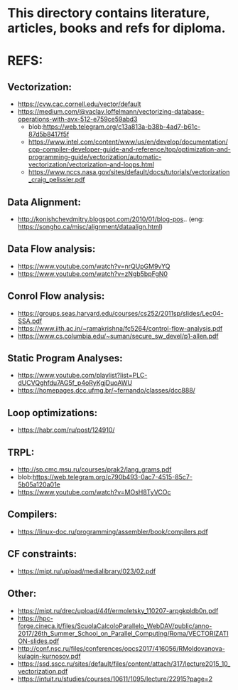 # This directory contains literature, articles, books and refs for diploma.

# REFS:
## Vectorization:
* https://cvw.cac.cornell.edu/vector/default
* https://medium.com/@vaclav.loffelmann/vectorizing-database-operations-with-avx-512-e759ce59abd3
  * blob:https://web.telegram.org/c13a813a-b38b-4ad7-b61c-87d5b8417f5f
  * https://www.intel.com/content/www/us/en/develop/documentation/cpp-compiler-developer-guide-and-reference/top/optimization-and-programming-guide/vectorization/automatic-vectorization/vectorization-and-loops.html
  * https://www.nccs.nasa.gov/sites/default/docs/tutorials/vectorization_craig_pelissier.pdf
## Data Alignment:
* http://konishchevdmitry.blogspot.com/2010/01/blog-pos.. (eng: https://songho.ca/misc/alignment/dataalign.html)
## Data Flow analysis:
* https://www.youtube.com/watch?v=nrQUpGM9vYQ
* https://www.youtube.com/watch?v=zNgb5bpFgN0
## Conrol Flow analysis:
* https://groups.seas.harvard.edu/courses/cs252/2011sp/slides/Lec04-SSA.pdf
* https://www.iith.ac.in/~ramakrishna/fc5264/control-flow-analysis.pdf
* https://www.cs.columbia.edu/~suman/secure_sw_devel/p1-allen.pdf
## Static Program Analyses:
* https://www.youtube.com/playlist?list=PLC-dUCVQghfdu7AG5f_p4oRyKgjDuoAWU
* https://homepages.dcc.ufmg.br/~fernando/classes/dcc888/
## Loop optimizations:
* https://habr.com/ru/post/124910/
## TRPL:
* http://sp.cmc.msu.ru/courses/prak2/lang_grams.pdf
* blob:https://web.telegram.org/c790b493-0ac7-4515-85c7-5b05a120a01e
* https://www.youtube.com/watch?v=MOsH8TyVCOc
## Compilers:
* https://linux-doc.ru/programming/assembler/book/compilers.pdf
## CF constraints:
* https://mipt.ru/upload/medialibrary/023/02.pdf
## Other:
* https://mipt.ru/drec/upload/44f/ermoletsky_110207-arpgkpldb0n.pdf
* https://hpc-forge.cineca.it/files/ScuolaCalcoloParallelo_WebDAV/public/anno-2017/26th_Summer_School_on_Parallel_Computing/Roma/VECTORIZATION-slides.pdf
* http://conf.nsc.ru/files/conferences/opcs2017/416056/RMoldovanova-kulagin-kurnosov.pdf
* https://ssd.sscc.ru/sites/default/files/content/attach/317/lecture2015_10_vectorization.pdf
* https://intuit.ru/studies/courses/10611/1095/lecture/22915?page=2
